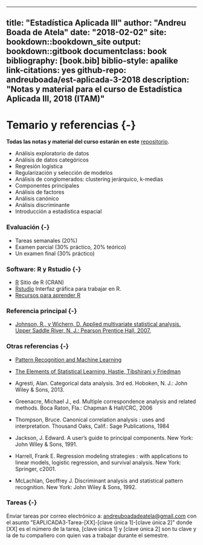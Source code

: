 
--- 
title: "Estadística Aplicada III"
author: "Andreu Boada de Atela"
date: "2018-02-02"
site: bookdown::bookdown_site
output: bookdown::gitbook
documentclass: book
bibliography: [book.bib]
biblio-style: apalike
link-citations: yes
github-repo: andreuboada/est-aplicada-3-2018
description: "Notas y material para el curso de Estadística Aplicada III, 2018 (ITAM)"
---

# Temario y referencias {-}

**Todas las notas y material del curso estarán en este** [repositorio](https://github.com/andreuboada/est-aplicada-3-2018).

- Análisis exploratorio de datos
- Análisis de datos categóricos
- Regresión logística 
- Regularización y selección de modelos
- Análisis de conglomerados: clustering jerárquico, k-medias
- Componentes principales
- Análisis de factores
- Análisis canónico
- Análisis discriminante
- Introducción a estadística espacial


### Evaluación {-}

- Tareas semanales (20%)
- Examen parcial (30% práctico, 20% teórico)
- Un examen final (30% práctico)

### Software: R y Rstudio {-}

- [R](https://cran.r-project.org) Sitio de R (CRAN)
- [Rstudio](https://www.rstudio.com/products/RStudio/) Interfaz gráfica para trabajar en R.
- [Recursos para aprender R](https://www.rstudio.com/online-learning/#R)

### Referencia principal {-}

- [Johnson, R., y Wichern, D. Applied multivariate statistical analysis. Upper Saddle River, N. J.: Pearson Prentice Hall, 2007.](https://www.pearson.com/us/higher-education/program/Johnson-Applied-Multivariate-Statistical-Analysis-6th-Edition/PGM274834.html)

### Otras referencias {-}

- [Pattern Recognition and Machine Learning](http://www.springer.com/us/book/9780387310732)

- [The Elements of Statistical Learning, Hastie, Tibshirani y Friedman](https://web.stanford.edu/~hastie/ElemStatLearn/)

- Agresti, Alan. Categorical data analysis. 3rd ed.  Hoboken, N. J.: John Wiley & Sons, 2013.

- Greenacre, Michael J., ed. Multiple correspondence analysis and related methods. Boca Raton, Fla.: Chapman & Hall/CRC, 2006
 
- Thompson, Bruce. Canonical correlation analysis : uses and interpretation. Thousand Oaks, Calif.: Sage Publications, 1984

- Jackson, J. Edward. A user’s guide to principal components. New York: John Wiley & Sons, 1991.

- Harrell, Frank E. Regression modeling strategies : with applications to linear models, logistic regression, and survival analysis. New York: Springer, c2001.

- McLachlan, Geoffrey J. Discriminant analysis and statistical pattern recognition. New York: John Wiley & Sons, 1992. 

### Tareas {-}

Enviar tareas por correo electrónico a: [andreuboadadeatela@gmail.com](andreuboadadeatela@gmail.com) con el asunto "EAPLICADA3-Tarea-[XX]-[clave única 1]-[clave única 2]" donde [XX] es el número de la tarea, [clave única 1] y [clave única 2] son tu clave y la de tu compañero con quien vas a trabajar durante el semestre.
